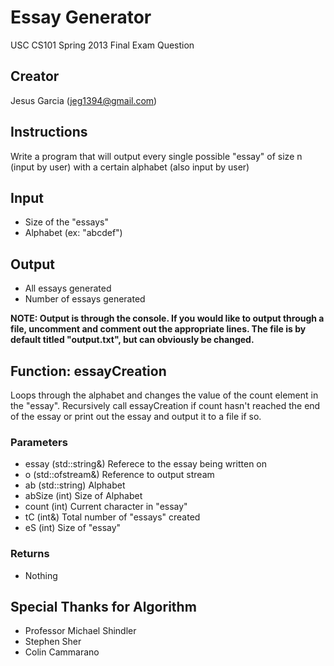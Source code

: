 # Essay Generator
USC CS101 Spring 2013 Final Exam Question

## Creator
Jesus Garcia (jeg1394@gmail.com)

## Instructions
Write a program that will output every single possible "essay" of size n (input by user) with a certain alphabet (also input by user)

## Input
* Size of the "essays"
* Alphabet (ex: "abcdef")

## Output
* All essays generated
* Number of essays generated

**NOTE: Output is through the console. If you would like to output through a file, uncomment and comment out the appropriate lines. The file is by default titled "output.txt", but can obviously be changed.**

## Function: essayCreation
Loops through the alphabet and changes the value of the count element
in the "essay". Recursively call essayCreation if count hasn't reached the
end of the essay or print out the essay and output it to a file if so.

### Parameters
* essay (std::string&)	Referece to the essay being written on
* o (std::ofstream&)	Reference to output stream
* ab (std::string)	Alphabet
* abSize (int)		Size of Alphabet
* count (int)		Current character in "essay"
* tC (int&)		Total number of "essays" created
* eS (int)		Size of "essay"

### Returns
* Nothing

## Special Thanks for Algorithm
* Professor Michael Shindler
* Stephen Sher
* Colin Cammarano